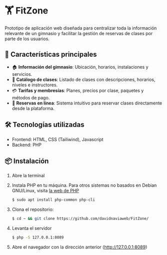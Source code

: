 # 🏋️ FitZone

Prototipo de aplicación web diseñada para centralizar toda la información relevante de un gimnasio y facilitar la gestión de reservas de clases por parte de los usuarios.

## 🚀 Características principales

- 🏠 **Información del gimnasio**: Ubicación, horarios, instalaciones y servicios.
- 📅 **Catálogo de clases**: Listado de clases con descripciones, horarios, niveles e instructores.
- 💳 **Tarifas y membresías**: Planes, precios por clase, paquetes y métodos de pago.
- 📲 **Reservas en línea**: Sistema intuitivo para reservar clases directamente desde la plataforma.

## 🛠️ Tecnologías utilizadas

- Frontend: HTML, CSS (Tailiwind), Javascript
- Backend: PHP

## 📦 Instalación

1. Abre la terminal
   
2. Instala PHP en tu máquina. Para otros sistemas no basados en Debian GNU/Linux, visita [la web de PHP](https://www.php.net/manual/en/install.unix.php)
   ```bash
   $ sudo apt install php-common php-cli
   ```

3. Clona el repositorio:
   ```bash
   $ cd ~ && git clone https://github.com/davidnaviaweb/FitZone/
   ```

4. Levanta el servidor
   ```bash
   $ php -S 127.0.0.1:8089
   ```
5. Abre el navegador con la dirección anterior (http://127.0.0.1:8089)   

